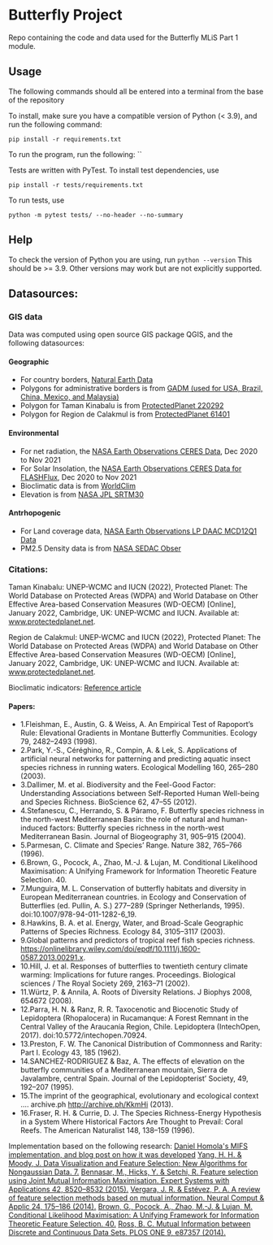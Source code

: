 # Butterfly Project

Repo containing the code and data used for the Butterfly MLiS Part 1 module.

## Usage

The following commands should all be entered into a terminal from the base of the repository

To install, make sure you have a compatible version of Python (< 3.9), and run the following command:

`pip install -r requirements.txt`

To run the program, run the following:
``

Tests are written with PyTest. To install test dependencies, use 

`pip install -r tests/requirements.txt`

To run tests, use 

`python -m pytest tests/ --no-header --no-summary`


## Help
To check the version of Python you are using, run 
`python --version`
This should be >= 3.9. Other versions may work but are not explicitly supported.


## Datasources:
### GIS data
Data was computed using open source GIS package QGIS, and the following datasources:

#### Geographic
* For country borders, [Natural Earth Data](http://www.naturalearthdata.com/downloads/)
* Polygons for administrative borders is from [GADM (used for USA, Brazil, China, Mexico, and Malaysia)](https://gadm.org/download_country.html)
* Polygon for Taman Kinabalu is from [ProtectedPlanet 220292](https://www.protectedplanet.net/220292) 
* Polygon for Region de Calakmul is from [ProtectedPlanet 61401](https://www.protectedplanet.net/61401)

#### Environmental
* For net radiation, the [NASA Earth Observations CERES Data](https://neo.gsfc.nasa.gov/view.php?datasetId=CERES_NETFLUX_M), Dec 2020 to Nov 2021
* For Solar Insolation, the [NASA Earth Observations CERES Data for FLASHFlux](https://neo.gsfc.nasa.gov/view.php?datasetId=CERES_INSOL_M), Dec 2020 to Nov 2021
* Bioclimatic data is from [WorldClim](https://www.worldclim.org/data/worldclim21.html)
* Elevation is from [NASA JPL SRTM30](https://www2.jpl.nasa.gov/srtm/world.htm)

#### Antrhopogenic 
* For Land coverage data, [NASA Earth Observations LP DAAC MCD12Q1 Data](https://neo.gsfc.nasa.gov/view.php?datasetId=MCD12C1_T1)
* PM2.5 Density data is from [NASA SEDAC Obser](https://sedac.ciesin.columbia.edu/data/set/sdei-global-annual-gwr-pm2-5-modis-misr-seawifs-aod)


### Citations:

Taman Kinabalu: UNEP-WCMC and IUCN (2022), Protected Planet: The World Database on Protected Areas (WDPA) and World Database on Other Effective Area-based Conservation Measures (WD-OECM) [Online], January 2022, Cambridge, UK: UNEP-WCMC and IUCN. Available at: www.protectedplanet.net.

Region de Calakmul: UNEP-WCMC and IUCN (2022), Protected Planet: The World Database on Protected Areas (WDPA) and World Database on Other Effective Area-based Conservation Measures (WD-OECM) [Online], January 2022, Cambridge, UK: UNEP-WCMC and IUCN. Available at: www.protectedplanet.net.

Bioclimatic indicators: [Reference article](https://www.nature.com/articles/s41597-020-00726-5#Sec2)

#### Papers:

* 1.Fleishman, E., Austin, G. & Weiss, A. An Empirical Test of Rapoport’s Rule: Elevational Gradients in Montane Butterfly Communities. Ecology 79, 2482–2493 (1998).
* 2.Park, Y.-S., Céréghino, R., Compin, A. & Lek, S. Applications of artificial neural networks for patterning and predicting aquatic insect species richness in running waters. Ecological Modelling 160, 265–280 (2003).
* 3.Dallimer, M. et al. Biodiversity and the Feel-Good Factor: Understanding Associations between Self-Reported Human Well-being and Species Richness. BioScience 62, 47–55 (2012).
* 4.Stefanescu, C., Herrando, S. & Páramo, F. Butterfly species richness in the north-west Mediterranean Basin: the role of natural and human-induced factors: Butterfly species richness in the north-west Mediterranean Basin. Journal of Biogeography 31, 905–915 (2004).
* 5.Parmesan, C. Climate and Species’ Range. Nature 382, 765–766 (1996).
* 6.Brown, G., Pocock, A., Zhao, M.-J. & Lujan, M. Conditional Likelihood Maximisation: A Unifying Framework for Information Theoretic Feature Selection. 40.
* 7.Munguira, M. L. Conservation of butterfly habitats and diversity in European Mediterranean countries. in Ecology and Conservation of Butterflies (ed. Pullin, A. S.) 277–289 (Springer Netherlands, 1995). doi:10.1007/978-94-011-1282-6_19.
* 8.Hawkins, B. A. et al. Energy, Water, and Broad-Scale Geographic Patterns of Species Richness. Ecology 84, 3105–3117 (2003).
* 9.Global patterns and predictors of tropical reef fish species richness. https://onlinelibrary.wiley.com/doi/epdf/10.1111/j.1600-0587.2013.00291.x.
* 10.Hill, J. et al. Responses of butterflies to twentieth century climate warming: Implications for future ranges. Proceedings. Biological sciences / The Royal Society 269, 2163–71 (2002).
* 11.Würtz, P. & Annila, A. Roots of Diversity Relations. J Biophys 2008, 654672 (2008).
* 12.Parra, H. N. & Ranz, R. R. Taxocenotic and Biocenotic Study of Lepidoptera (Rhopalocera) in Rucamanque: A Forest Remnant in the Central Valley of the Araucanía Region, Chile. Lepidoptera (IntechOpen, 2017). doi:10.5772/intechopen.70924.
* 13.Preston, F. W. The Canonical Distribution of Commonness and Rarity: Part I. Ecology 43, 185 (1962).
* 14.SANCHEZ-RODRIGUEZ & Baz, A. The effects of elevation on the butterfly communities of a Mediterranean mountain, Sierra de Javalambre, central Spain. Journal of the Lepidopterist’ Society, 49, 192–207 (1995).
* 15.The imprint of the geographical, evolutionary and ecological context …. archive.ph http://archive.ph/KkmHi (2013).
* 16.Fraser, R. H. & Currie, D. J. The Species Richness-Energy Hypothesis in a System Where Historical Factors Are Thought to Prevail: Coral Reefs. The American Naturalist 148, 138–159 (1996).


Implementation based on the following research:
[Daniel Homola's MIFS implementation, and blog post on how it was developed](https://danielhomola.com/feature%20selection/phd/mifs-parallelized-mutual-information-based-feature-selection-module/)
[Yang, H. H. & Moody, J. Data Visualization and Feature Selection: New Algorithms for Nongaussian Data. 7.](http://citeseerx.ist.psu.edu/viewdoc/download?doi=10.1.1.46.5561&rep=rep1&type=pdf)
[Bennasar, M., Hicks, Y. & Setchi, R. Feature selection using Joint Mutual Information Maximisation. Expert Systems with Applications 42, 8520–8532 (2015).](https://www.sciencedirect.com/science/article/pii/S0957417415004674)
[Vergara, J. R. & Estévez, P. A. A review of feature selection methods based on mutual information. Neural Comput & Applic 24, 175–186 (2014).](https://doi.org/10.1007/s00521-013-1368-0)
[Brown, G., Pocock, A., Zhao, M.-J. & Lujan, M. Conditional Likelihood Maximisation: A Unifying Framework for Information Theoretic Feature Selection. 40.](https://www.jmlr.org/papers/volume13/brown12a/brown12a.pdf)
[Ross, B. C. Mutual Information between Discrete and Continuous Data Sets. PLOS ONE 9, e87357 (2014).](https://journals.plos.org/plosone/article?id=10.1371/journal.pone.0087357)

